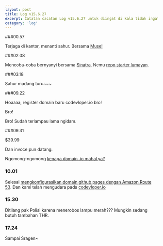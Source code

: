 ```yaml
---
layout: post
title: Log v15.6.27
excerpt: Catatan cacatan Log v15.6.27 untuk diingat di kala tidak ingat sekaligus sengaja tidak ingat agar kembali mengingat.
category: 'log'
---
```


###00.57

Terjaga di kantor, menanti sahur. Bersama [Muse!](https://www.youtube.com/watch?v=l5_5YPLWkwA)

###02.08

Mencoba-coba bernyanyi bersama [Sinatra](http://www.sinatrarb.com/). Nemu [repo starter lumayan](https://github.com/okor/sinatra-haml-scss).

###03.18

Sahur madang turu~~~

###09.22

Hoaaaa, register domain baru codevloper.io bro!

Bro!

Bro! Sudah terlampau lama ngidam.

###09.31

$39.99

Dan invoce pun datang.

Ngomong-ngomong [kenapa domain .io mahal ya?](http://www.quora.com/Why-are-io-domains-more-expensive-than-com-domains)

### 10.01

Selesai [mengkonfigurasikan domain github pages dengan Amazon Route 53](http://sophiafeng.com/technical/2015/02/12/setting-up-custom-domain-name-with-github-pages-and-amazon-route-53/). Dan kami telah mengudara pada [codevloper.io](http://codevloper.io)

### 15.30

Ditilang pak Polisi karena menerobos lampu merah??? Mungkin sedang butuh tambahan THR.

### 17.24

Sampai Sragen~